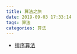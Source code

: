 ```yaml
---
title: 算法之旅
date: 2019-09-03 17:33:14
tags: 算法
categories: 算法
---
```


- [排序算法](http://localhost:4000/2019/09/03/%E6%8E%92%E5%BA%8F%E7%AE%97%E6%B3%95/)
